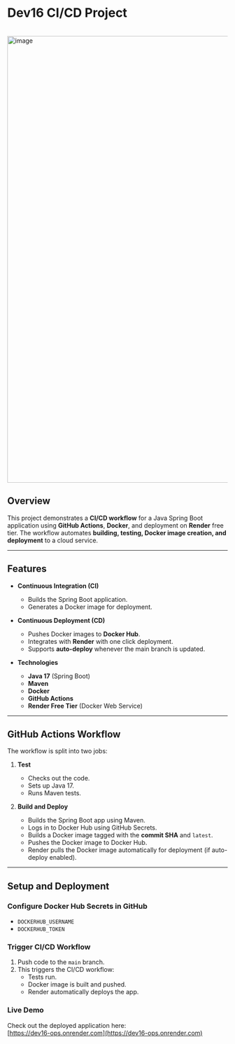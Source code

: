 # Dev16 CI/CD Project


<br>

<img width="1919" height="1020" alt="image" src="https://github.com/user-attachments/assets/73b9ef07-30b6-4c1d-b951-e6f1d7078b1c" />

## Overview
This project demonstrates a **CI/CD workflow** for a Java Spring Boot application using **GitHub Actions**, **Docker**, and deployment on **Render** free tier. The workflow automates **building, testing, Docker image creation, and deployment** to a cloud service.

---

## Features

- **Continuous Integration (CI)**
  
  - Builds the Spring Boot application.
  - Generates a Docker image for deployment.

- **Continuous Deployment (CD)**
  - Pushes Docker images to **Docker Hub**.
  - Integrates with **Render** with  one click  deployment.
  - Supports **auto-deploy** whenever the main branch is updated.

- **Technologies**
  - **Java 17** (Spring Boot)
  - **Maven**
  - **Docker**
  - **GitHub Actions**
  - **Render Free Tier** (Docker Web Service)

---

## GitHub Actions Workflow

The workflow is split into two jobs:

1. **Test**
   - Checks out the code.
   - Sets up Java 17.
   - Runs Maven tests.

2. **Build and Deploy**
   - Builds the Spring Boot app using Maven.
   - Logs in to Docker Hub using GitHub Secrets.
   - Builds a Docker image tagged with the **commit SHA** and `latest`.
   - Pushes the Docker image to Docker Hub.
   - Render pulls the Docker image automatically for deployment (if auto-deploy enabled).

---

## Setup and Deployment

### Configure Docker Hub Secrets in GitHub
- `DOCKERHUB_USERNAME`
- `DOCKERHUB_TOKEN`

### Trigger CI/CD Workflow
1. Push code to the `main` branch.
2. This triggers the CI/CD workflow:
   - Tests run.
   - Docker image is built and pushed.
   - Render automatically deploys the app.

### Live Demo
Check out the deployed application here:  
[https://dev16-ops.onrender.com](https://dev16-ops.onrender.com)
